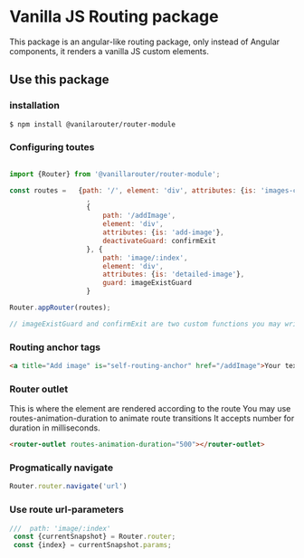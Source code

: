 # Vanilla JS Routing package

This package is an angular-like routing package, only instead of Angular components, 
it renders a vanilla JS custom elements.

## Use this package

### installation
```bash
$ npm install @vanilarouter/router-module
```

### Configuring toutes
```javascript

import {Router} from '@vanillarouter/router-module';

const routes =   {path: '/', element: 'div', attributes: {is: 'images-container'}}
                   ,
                   {
                       path: '/addImage',
                       element: 'div',
                       attributes: {is: 'add-image'},
                       deactivateGuard: confirmExit
                   }, {
                       path: 'image/:index',
                       element: 'div',
                       attributes: {is: 'detailed-image'},
                       guard: imageExistGuard
                   }

Router.appRouter(routes);

// imageExistGuard and confirmExit are two custom functions you may write for handling route guards 

```
### Routing anchor tags

```html
<a title="Add image" is="self-routing-anchor" href="/addImage">Your text or content</a>
```
### Router outlet
This is where the element are rendered according to the route
You may use routes-animation-duration to animate route transitions
It accepts number for duration in milliseconds.

```html
<router-outlet routes-animation-duration="500"></router-outlet>
```
### Progmatically navigate

```javascript
Router.router.navigate('url')
```
### Use route url-parameters
```javascript
///  path: 'image/:index'
 const {currentSnapshot} = Router.router;
 const {index} = currentSnapshot.params;
```
